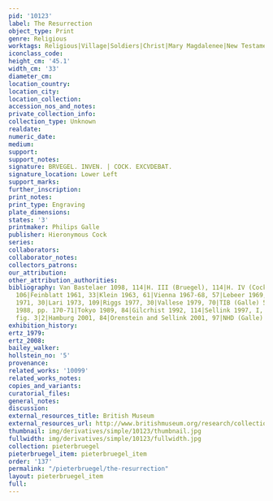 ```yaml
---
pid: '10123'
label: The Resurrection
object_type: Print
genre: Religious
worktags: Religious|Village|Soldiers|Christ|Mary Magdalenee|New Testament|Saint|Armor|Cup|Lantern|Weaponry
iconclass_code:
height_cm: '45.1'
width_cm: '33'
diameter_cm:
location_country:
location_city:
location_collection:
accession_nos_and_notes:
private_collection_info:
collection_type: Unknown
realdate:
numeric_date:
medium:
support:
support_notes:
signature: BRVEGEL. INVEN. | COCK. EXCVDEBAT.
signature_location: Lower Left
support_marks:
further_inscription:
print_notes:
print_type: Engraving
plate_dimensions:
states: '3'
printmaker: Philips Galle
publisher: Hieronymous Cock
series:
collaborators:
collaborator_notes:
collectors_patrons:
our_attribution:
other_attribution_authorities:
bibliography: Van Bastelaer 1098, 114|H. III (Bruegel), 114|H. IV (Cock), 227|H. VII,
  106|Feinblatt 1961, 33|Klein 1963, 61|Vienna 1967-68, 57|Lebeer 1969, 84|Domaszewska
  1971, 30|Lari 1973, 109|Riggs 1977, 30|Vallese 1979, 70|TIB (Galle) 56, 044|Marijnissen
  1988, pp. 170-71|Tokyo 1989, 84|Gilcrhist 1992, 114|Sellink 1997, I, p. 78, III,
  fig. 3|2|Hamburg 2001, 84|Orenstein and Sellink 2001, 97|NHD (Galle) part II, 172
exhibition_history:
ertz_1979:
ertz_2008:
bailey_walker:
hollstein_no: '5'
provenance:
related_works: '10099'
related_works_notes:
copies_and_variants:
curatorial_files:
general_notes:
discussion:
external_resources_title: British Museum
external_resources_url: http://www.britishmuseum.org/research/collection_online/collection_object_details.aspx
thumbnail: img/derivatives/simple/10123/thumbnail.jpg
fullwidth: img/derivatives/simple/10123/fullwidth.jpg
collection: pieterbruegel
pieterbruegel_item: pieterbruegel_item
order: '137'
permalink: "/pieterbruegel/the-resurrection"
layout: pieterbruegel_item
full:
---
```

